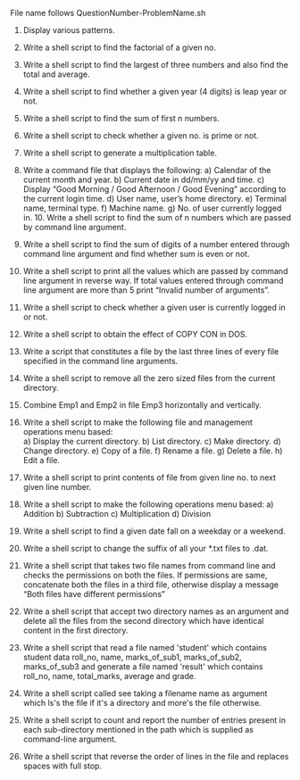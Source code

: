File name follows QuestionNumber-ProblemName.sh

1. Display various patterns.  
 
2. Write a shell script to find the factorial of a given no.  
 
3. Write a shell script to find the largest of three numbers and also find the total and average.  
 
5. Write a shell script to find whether a given year (4 digits) is leap year or not.  
 
6. Write a shell script to find the sum of first n numbers.  
 
7. Write a shell script to check whether a given no. is prime or not.  
 
8. Write a shell script to generate a multiplication table.  
 
9. Write a command file that displays the following:    a) Calendar of the current month and year.  b) Current date in dd/mm/yy and time.  c) Display “Good Morning / Good Afternoon / Good Evening” according to the current login time.  d) User name, user’s home directory.  e) Terminal name, terminal type.  f) Machine name.  g) No. of user currently logged in.   10. Write a shell script to find the sum of n numbers which are passed by command line argument.  
 
11. Write a shell script to find the sum of digits of a number entered through command line argument and find whether sum is even or not.  
 
12. Write a shell script to print all the values which are passed by command line argument in reverse way. If total values entered through command line argument are more than 5 print “Invalid number of arguments”.  
 
13. Write a shell script to check whether a given user is currently logged in or not.  
 
14. Write a shell script to obtain the effect of COPY CON in DOS.  
 
15. Write a script that constitutes a file by the last three lines of every file specified in the       command line arguments.  
 
16. Write a shell script to remove all the zero sized files from the current directory.  
 
17. Combine Emp1 and Emp2 in file Emp3 horizontally and vertically.  
 
18. Write a shell script to make the following file and management operations menu based:  
a) Display the current directory.  b) List directory.  c) Make directory.  d) Change directory.  e) Copy of a file.  f) Rename a file.  g) Delete a file.  h) Edit a file.  
 
19. Write a shell script to print contents of file from given line no. to next given line number.  
 
20. Write a shell script to make the following operations menu based:    a) Addition  b) Subtraction  c) Multiplication  d) Division  
 
21. Write a shell script to find a given date fall on a weekday or a weekend.  
 
22. Write a shell script to change the suffix of all your *.txt files to .dat.  
 
23. Write a shell script that takes two file names from command line and checks the permissions on both the files. If permissions are same, concatenate both the files in a third file, otherwise display a message “Both files have different permissions”  
 
24. Write a shell script that accept two directory names as an argument and delete all the files from the second directory which have identical content in the first directory.  
 
25. Write a shell script that read a file named 'student' which contains student data roll_no, name, marks_of_sub1, marks_of_sub2, marks_of_sub3 and generate a file named 'result' which contains roll_no, name, total_marks, average and grade.  
 
26. Write a shell script called see taking a filename name as argument which ls's the file if it's a directory and more's the file otherwise.  
 
27. Write a shell script to count and report the number of entries present in each sub-directory mentioned in the path which is supplied as command-line argument. 
 
28. Write a shell script that reverse the order of lines in the file and replaces spaces with full stop. 
